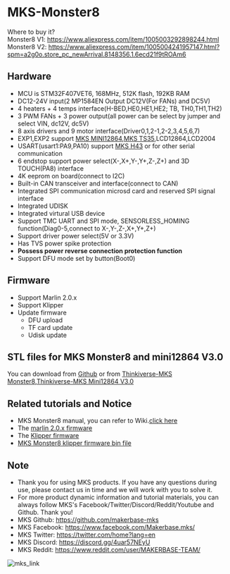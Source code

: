 # MKS-Monster8
  Where to buy it?  
  Monster8 V1: https://www.aliexpress.com/item/1005003292898244.html 
  Monster8 V2: https://www.aliexpress.com/item/1005004241957147.html?spm=a2g0o.store_pc_newArrival.8148356.1.6ecd21f9tROAm6
  
## Hardware
  - MCU is STM32F407VET6, 168MHz, 512K flash, 192KB RAM
  - DC12-24V input(2 MP1584EN Output DC12V(For FANs) and DC5V)
  - 4 heaters + 4 temps interface(H-BED,HE0,HE1,HE2; TB, TH0,TH1,TH2)
  - 3 PWM FANs + 3 power output(all power can be select by jumper and select VIN, dc12V, dc5V)
  - 8 axis drivers and 9 motor interface(Driver0,1,2-1,2-2,3,4,5,6,7)
  - EXP1,EXP2 support [MKS MINI12864](https://makerbase.aliexpress.com/store/group/LCD/1047297_516922172.html),[MKS TS35](https://www.aliexpress.com/item/1005001446396197.html),LCD12864,LCD2004
  - USART(usart1:PA9,PA10) support [MKS H43](https://www.aliexpress.com/item/1005002008179262.html) or for other serial communication
  - 6 endstop support power select(X-,X+,Y-,Y+,Z-,Z+) and 3D TOUCH(PA8) interface
  - 4K eeprom on board(connect to I2C)
  - Built-in CAN transceiver and interface(connect to CAN)
  - Integrated SPI communication microsd card and reserved SPI signal interface 
  - Integrated UDISK
  - Integrated virtural USB device
  - Support TMC UART and SPI mode, SENSORLESS_HOMING function(Diag0-5,connect to X-,Y-,Z-,X+,Y+,Z+)
  - Support driver power select(5V or 3.3V)
  - Has TVS power spike protection
  - **Possess power reverse connection protection function**
  - Support DFU mode set by button(Boot0)

## Firmware
  - Support Marlin 2.0.x
  - Support Klipper
  - Update firmware
    - DFU upload
	- TF card update
	- Udisk update

## STL files for MKS Monster8 and mini12864 V3.0
You can download from [Github](https://github.com/makerbase-mks/MKS-Monster8/tree/main/STL) or from [Thinkiverse-MKS Monster8](https://www.thingiverse.com/thing:4977292
),[Thinkiverse-MKS Mini12864 V3.0](https://www.thingiverse.com/thing:4918948)
## Related tutorials and Notice
  - MKS Monster8 manual, you can refer to Wiki.[click here](https://github.com/makerbase-mks/MKS-Monster8/wiki)
  - The [marlin 2.0.x firmware](https://github.com/MarlinFirmware/Marlin/tree/bugfix-2.0.x)
  - The [Klipper firmware](https://github.com/KevinOConnor/klipper)
  - [MKS Monster8 klipper firmware bin file](https://github.com/makerbase-mks/Klipper-for-MKS-Boards/tree/main/MKS%20Monster8)

## Note
- Thank you for using MKS products. If you have any questions during use, please contact us in time and we will work with you to solve it.
- For more product dynamic information and tutorial materials, you can always follow MKS's Facebook/Twitter/Discord/Reddit/Youtube and Github. Thank you!
- MKS Github: https://github.com/makerbase-mks  
- MKS Facebook: https://www.facebook.com/Makerbase.mks/  
- MKS Twitter: https://twitter.com/home?lang=en  
- MKS Discord: https://discord.gg/4uar57NEyU
- MKS Reddit: https://www.reddit.com/user/MAKERBASE-TEAM/ 

![mks_link](https://user-images.githubusercontent.com/12979070/149611624-5dee1722-9d35-4636-b23b-3d306bc16d5a.png)

